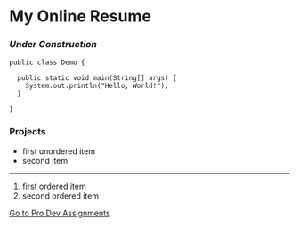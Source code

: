 # My Online Resume

### _Under Construction_

```
public class Demo {

  public static void main(String[] args) {
    System.out.println("Hello, World!");
  }
  
}
```

### Projects
* first unordered item
* second item

---

1. first ordered item
10. second ordered item

[Go to Pro Dev Assignments](Professional-Development-Assignments.md)
